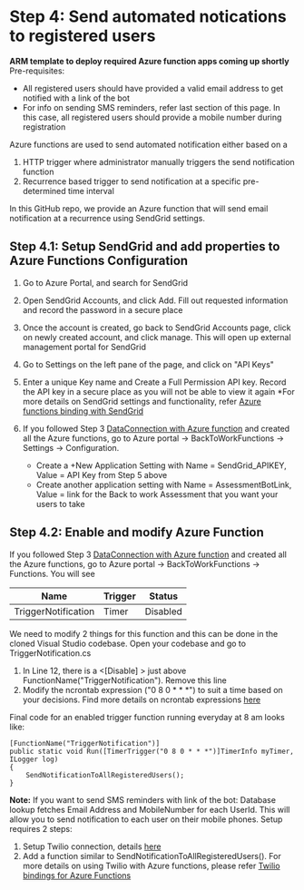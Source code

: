 # Step 4: Send automated notications to registered users 

**ARM template to deploy required Azure function apps coming up shortly**
Pre-requisites:
* All registered users should have provided a valid email address to get notified with a link of the bot 
* For info on sending SMS reminders, refer last section of this page. In this case, all registered users should provide a mobile number during registration

Azure functions are used to send automated notification either based on a 
1. HTTP trigger where administrator manually triggers the send notification function
2. Recurrence based trigger to send notification at a specific pre-determined time interval

In this GitHub repo, we provide an Azure function that will send email notification at a recurrence using SendGrid settings.  

## Step 4.1: Setup SendGrid and add properties to Azure Functions Configuration
1. Go to Azure Portal, and search for SendGrid
2. Open SendGrid Accounts, and click Add. Fill out requested information and record the password in a secure place
3. Once the account is created, go back to SendGrid Accounts page, click on newly created account, and click manage. This will open up external management portal for SendGrid
4. Go to Settings on the left pane of the page, and click on "API Keys"
5. Enter a unique Key name and Create a Full Permission API key. Record the API key in a secure place as you will not be able to view it again
*For more details on SendGrid settings and functionality, refer [Azure functions binding with SendGrid](https://docs.microsoft.com/en-us/azure/azure-functions/functions-bindings-sendgrid?tabs=csharp)

6. If you followed Step 3 [DataConnection with Azure function](https://github.com/nikitapitliya006/COVID19-ReturnToWork/blob/master/WebchatChannel/3-DataConnection-AzureFunction.md) and created all the Azure functions, go to Azure portal -> BackToWorkFunctions -> Settings -> Configuration. 
	- Create a +New Application Setting with Name = SendGrid_APIKEY, Value = API Key from Step 5 above
	- Create another application setting with Name = AssessmentBotLink, Value = link for the Back to work Assessment that you want your users to take

## Step 4.2: Enable and modify Azure Function
If you followed Step 3 [DataConnection with Azure function](https://github.com/nikitapitliya006/COVID19-ReturnToWork/blob/master/WebchatChannel/3-DataConnection-AzureFunction.md) and created all the Azure functions, go to Azure portal -> BackToWorkFunctions -> Functions. You will see 

| Name                | Trigger  | Status     |
|---------------------|----------|------------|
|TriggerNotification  | Timer    | Disabled   |

We need to modify 2 things for this function and this can be done in the cloned Visual Studio codebase.
Open your codebase and go to TriggerNotification.cs 
1) In Line 12, there is a <[Disable] > just above FunctionName("TriggerNotification"). Remove this line
2) Modify the ncrontab expression ("0 8 0 * * *") to suit a time based on your decisions. Find more details on ncrontab expressions [here](https://docs.microsoft.com/en-us/azure/azure-functions/functions-bindings-timer?tabs=csharp#ncrontab-expressions)

Final code for an enabled trigger function running everyday at 8 am looks like:
```
[FunctionName("TriggerNotification")]
public static void Run([TimerTrigger("0 8 0 * * *")]TimerInfo myTimer, ILogger log)
{
    SendNotificationToAllRegisteredUsers();            
}
```

**Note:** If you want to send SMS reminders with link of the bot:
Database lookup fetches Email Address and MobileNumber for each UserId. This will allow you to send notification to each user on their mobile phones. Setup requires 2 steps: 
1. Setup Twilio connection, details [here](https://docs.microsoft.com/en-us/azure/connectors/connectors-create-api-twilio)
2. Add a function similar to SendNotificationToAllRegisteredUsers(). For more details on using Twilio with Azure functions, please refer [Twilio bindings for Azure Functions](https://docs.microsoft.com/en-us/azure/azure-functions/functions-bindings-twilio?tabs=csharp)



